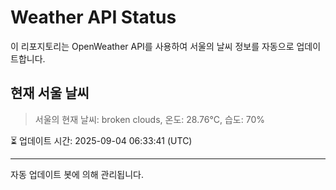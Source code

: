 
# Weather API Status

이 리포지토리는 OpenWeather API를 사용하여 서울의 날씨 정보를 자동으로 업데이트합니다.

## 현재 서울 날씨
> 서울의 현재 날씨: broken clouds, 온도: 28.76°C, 습도: 70%

⏳ 업데이트 시간: 2025-09-04 06:33:41 (UTC)

---
자동 업데이트 봇에 의해 관리됩니다.
